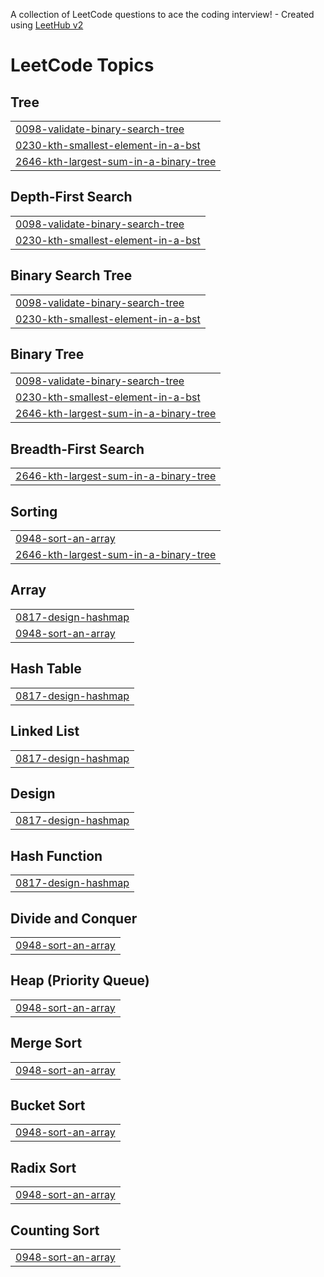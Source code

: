 A collection of LeetCode questions to ace the coding interview! - Created using [LeetHub v2](https://github.com/arunbhardwaj/LeetHub-2.0)
<!---LeetCode Topics Start-->
# LeetCode Topics
## Tree
|  |
| ------- |
| [0098-validate-binary-search-tree](https://github.com/AtulChourasia/problem_solving/tree/master/0098-validate-binary-search-tree) |
| [0230-kth-smallest-element-in-a-bst](https://github.com/AtulChourasia/problem_solving/tree/master/0230-kth-smallest-element-in-a-bst) |
| [2646-kth-largest-sum-in-a-binary-tree](https://github.com/AtulChourasia/problem_solving/tree/master/2646-kth-largest-sum-in-a-binary-tree) |
## Depth-First Search
|  |
| ------- |
| [0098-validate-binary-search-tree](https://github.com/AtulChourasia/problem_solving/tree/master/0098-validate-binary-search-tree) |
| [0230-kth-smallest-element-in-a-bst](https://github.com/AtulChourasia/problem_solving/tree/master/0230-kth-smallest-element-in-a-bst) |
## Binary Search Tree
|  |
| ------- |
| [0098-validate-binary-search-tree](https://github.com/AtulChourasia/problem_solving/tree/master/0098-validate-binary-search-tree) |
| [0230-kth-smallest-element-in-a-bst](https://github.com/AtulChourasia/problem_solving/tree/master/0230-kth-smallest-element-in-a-bst) |
## Binary Tree
|  |
| ------- |
| [0098-validate-binary-search-tree](https://github.com/AtulChourasia/problem_solving/tree/master/0098-validate-binary-search-tree) |
| [0230-kth-smallest-element-in-a-bst](https://github.com/AtulChourasia/problem_solving/tree/master/0230-kth-smallest-element-in-a-bst) |
| [2646-kth-largest-sum-in-a-binary-tree](https://github.com/AtulChourasia/problem_solving/tree/master/2646-kth-largest-sum-in-a-binary-tree) |
## Breadth-First Search
|  |
| ------- |
| [2646-kth-largest-sum-in-a-binary-tree](https://github.com/AtulChourasia/problem_solving/tree/master/2646-kth-largest-sum-in-a-binary-tree) |
## Sorting
|  |
| ------- |
| [0948-sort-an-array](https://github.com/AtulChourasia/problem_solving/tree/master/0948-sort-an-array) |
| [2646-kth-largest-sum-in-a-binary-tree](https://github.com/AtulChourasia/problem_solving/tree/master/2646-kth-largest-sum-in-a-binary-tree) |
## Array
|  |
| ------- |
| [0817-design-hashmap](https://github.com/AtulChourasia/problem_solving/tree/master/0817-design-hashmap) |
| [0948-sort-an-array](https://github.com/AtulChourasia/problem_solving/tree/master/0948-sort-an-array) |
## Hash Table
|  |
| ------- |
| [0817-design-hashmap](https://github.com/AtulChourasia/problem_solving/tree/master/0817-design-hashmap) |
## Linked List
|  |
| ------- |
| [0817-design-hashmap](https://github.com/AtulChourasia/problem_solving/tree/master/0817-design-hashmap) |
## Design
|  |
| ------- |
| [0817-design-hashmap](https://github.com/AtulChourasia/problem_solving/tree/master/0817-design-hashmap) |
## Hash Function
|  |
| ------- |
| [0817-design-hashmap](https://github.com/AtulChourasia/problem_solving/tree/master/0817-design-hashmap) |
## Divide and Conquer
|  |
| ------- |
| [0948-sort-an-array](https://github.com/AtulChourasia/problem_solving/tree/master/0948-sort-an-array) |
## Heap (Priority Queue)
|  |
| ------- |
| [0948-sort-an-array](https://github.com/AtulChourasia/problem_solving/tree/master/0948-sort-an-array) |
## Merge Sort
|  |
| ------- |
| [0948-sort-an-array](https://github.com/AtulChourasia/problem_solving/tree/master/0948-sort-an-array) |
## Bucket Sort
|  |
| ------- |
| [0948-sort-an-array](https://github.com/AtulChourasia/problem_solving/tree/master/0948-sort-an-array) |
## Radix Sort
|  |
| ------- |
| [0948-sort-an-array](https://github.com/AtulChourasia/problem_solving/tree/master/0948-sort-an-array) |
## Counting Sort
|  |
| ------- |
| [0948-sort-an-array](https://github.com/AtulChourasia/problem_solving/tree/master/0948-sort-an-array) |
<!---LeetCode Topics End-->